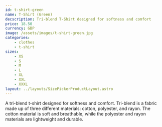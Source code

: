 ```yaml
---
id: t-shirt-green
name: T-Shirt (Green)
decscription: Tri-blend T-Shirt designed for softness and comfort
price: 18.50
currency: GBP
image: /assets/images/t-shirt-green.jpg
categories:
    - clothes
    - t-shirt
sizes:
    - XS
    - S
    - M
    - L
    - XL
    - XXL
    - XXXL
layout: ../layouts/SizePickerProductLayout.astro
---
```


A tri-blend t-shirt designed for softness and comfort. Tri-blend is a fabric made up of three different materials: cotton, polyester, and rayon. The cotton material is soft and breathable, while the polyester and rayon materials are lightweight and durable.